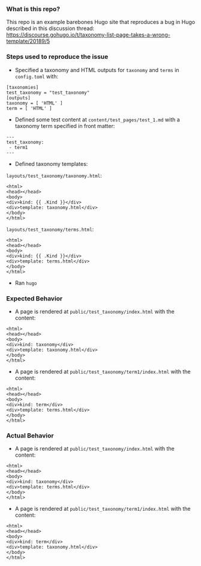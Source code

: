 ### What is this repo?

This repo is an example barebones Hugo site that reproduces a bug in Hugo described in this discussion thread: https://discourse.gohugo.io/t/taxonomy-list-page-takes-a-wrong-template/20189/5

### Steps used to reproduce the issue

 - Specified a taxonomy and HTML outputs for `taxonomy` and `terms` in `config.toml` with:
```
[taxonomies]
test_taxonomy = "test_taxonomy"
[outputs]
taxonomy = [ 'HTML' ]
term = [ 'HTML' ]
```
 - Defined some test content at `content/test_pages/test_1.md` with a taxonomy term specified in front matter:
```
---
test_taxonomy:
 - term1
---
```
 - Defined taxonomy templates:

`layouts/test_taxonomy/taxonomy.html`:
```
<html>
<head></head>
<body>
<div>kind: {{ .Kind }}</div>
<div>template: taxonomy.html</div>
</body>
</html>
```
`layouts/test_taxonomy/terms.html`:
```
<html>
<head></head>
<body>
<div>kind: {{ .Kind }}</div>
<div>template: terms.html</div>
</body>
</html>
```
 - Ran `hugo`

### Expected Behavior

 - A page is rendered at `public/test_taxonomy/index.html` with the content:
```
<html>
<head></head>
<body>
<div>kind: taxonomy</div>
<div>template: taxonomy.html</div>
</body>
</html>
```
 - A page is rendered at `public/test_taxonomy/term1/index.html` with the content:
```
<html>
<head></head>
<body>
<div>kind: term</div>
<div>template: terms.html</div>
</body>
</html>
```

### Actual Behavior

 - A page is rendered at `public/test_taxonomy/index.html` with the content:
```
<html>
<head></head>
<body>
<div>kind: taxonomy</div>
<div>template: terms.html</div>
</body>
</html>
```
 - A page is rendered at `public/test_taxonomy/term1/index.html` with the content:
```
<html>
<head></head>
<body>
<div>kind: term</div>
<div>template: taxonomy.html</div>
</body>
</html>
```
